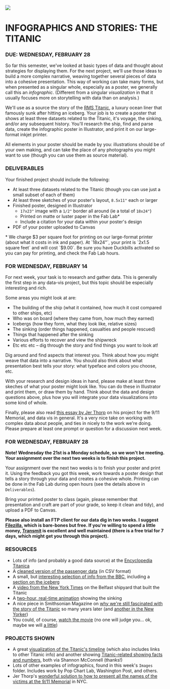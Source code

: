![](https://raw.githubusercontent.com/jeffThompson/DataVisualization/master/Images/Week04_InfographicsAndStorytelling/TitanicInCobhHarbour_1912.jpg)

INFOGRAPHICS AND STORIES: THE TITANIC
====

### DUE: WEDNESDAY, FEBRUARY 28  

So far this semester, we've looked at basic types of data and thought about strategies for displaying them. For the next project, we'll use those ideas to build a more complex narrative, weaving together several pieces of data into a cohesive presentation. This way of working can take many forms, but when presented as a singular whole, especially as a poster, we generally call this an *infographic*. (Different from a singular *visualization* in that it usually focuses more on storytelling with data than on analysis.)

We'll use as a source the story of the [RMS Titanic](https://en.wikipedia.org/wiki/RMS_Titanic), a luxury ocean liner that famously sunk after hitting an iceberg. Your job is to create a poster that shows at least three datasets related to the Titanic, it's voyage, the sinking, and/or any subsequent history. You'll research the ship, find and parse data, create the infographic poster in Illustrator, and print it on our large-format inkjet printer.

All elements in your poster should be made by you: illustrations should be of your own making, and can take the place of any photographs you might want to use (though you can use them as source material).

### DELIVERABLES  
Your finished project should include the following:

* At least three datasets related to the Titanic (though you can use just a small subset of each of them)  
* At least three sketches of your poster's layout, `8.5x11"` each or larger  
* Finished poster, designed in Illustrator  
  * `17x23"` image with a `1/2"` border all around (ie a total of `18x24"`)  
  * Printed on matte or luster paper in the Fab Lab*  
  * Include a citation for your data within your poster's design  
* PDF of your poster uploaded to Canvas  

\* We charge $3 per square foot for printing on our large-format printer (about what it costs in ink and paper). At `18x24"`, your print is `2x1.5 square feet` and will cost `$9.00`. Be sure you have Duckbills activated so you can pay for printing, and check the Fab Lab hours.

### FOR WEDNESDAY, FEBRUARY 14  
For next week, your task is to research and gather data. This is generally the first step in any data-vis project, but this topic should be especially interesting and rich.

Some areas you might look at are:  
* The building of the ship (what it contained, how much it cost compared to other ships, etc)  
* Who was on board (where they came from, how much they earned)  
* Icebergs (how they form, what they look like, relative sizes)  
* The sinking (order things happened, casualties and people rescued)  
* Things that happened after the sinking  
* Various efforts to recover and view the shipwreck  
* Etc etc etc – dig through the story and find things you want to look at!  

Dig around and find aspects that interest you. Think about how you might weave that data into a narrative. You should also think about what presentation best tells your story: what typeface and colors you choose, etc.

With your research and design ideas in hand, please make at least three skeches of what your poster might look like. You can do these in Illustrator and print them, or draw them by hand. Think about the data and design questions above, plus how you will integrate your data visualizations into some kind of whole.

Finally, please also read [this essay by Jer Thorp](https://hackernoon.com/you-say-data-i-say-system-54e84aa7a421) on his project for the 9/11 Memorial, and data vis in general. It's a very nice take on working with complex data about people, and ties in nicely to the work we're doing. Please prepare at least one prompt or question for a discussion next week.

### FOR WEDNESDAY, FEBRUARY 28  
**Note! Wednesday the 21st is a Monday schedule, so we won't be meeting. Your assignment over the next two weeks is to finish this project.**

Your assignment over the next two weeks is to finish your poster and print it. Using the feedback you got this week, work towards a poster design that tells a story through your data and creates a cohesive whole. Printing can be done in the Fab Lab during open hours (see the details above in `Deliverables`).

Bring your printed poster to class (again, please remember that presentation and craft are part of your grade, so keep it clean and tidy), and upload a PDF to Canvas.

**Please also install an FTP client for our data dig in two weeks. I suggest [Filezilla](https://filezilla-project.org/), which is bare-bones but free. If you're willing to spend a little money, [Transmit](https://panic.com/transmit/#download) is excellent and well maintained (there is a free trial for 7 days, which might get you through this project).**

### RESOURCES  

* Lots of info (and probably a good data source) at the [Encyclopedia Titanica](https://www.encyclopedia-titanica.org/)  
* A [cleaned version of the passenger data](http://web.stanford.edu/class/archive/cs/cs109/cs109.1166/problem12.html) (in CSV format)  
* A small, but [interesting selection of info from the BBC](http://www.bbc.co.uk/history/titanic), including a [section on the iceberg](http://www.bbc.co.uk/history/topics/iceberg_sank_titanic)  
* A [video from the New York Times](https://www.nytimes.com/video/movies/100000004393441/titanic-a-legend-born-in-belfast.html?rref=collection%2Ftimestopic%2FTitanic) on the Belfast shipyard that built the Titanic  
* A [two-hour, real-time animation](https://www.youtube.com/watch?v=rs9w5bgtJC8) showing the sinking  
* A nice piece in Smithsonian Magazine on [why we're still fascinated with the story of the Titanic](https://www.smithsonianmag.com/history/why-the-titanic-still-fascinates-us-98137822/) so many years later (and [another in the New Yorker](https://www.newyorker.com/magazine/2012/04/16/unsinkable-3))  
* You could, of course, [watch the movie](https://thepiratebay.org/torrent/7108477/Titanic_(1997)_720p_HDTV_x264-_1.07GB_-YIFY) (no one will judge you... ok, maybe we will [a little](https://giphy.com/gifs/titanic-wine-76IGroXQrfTQk/fullscreen))  

### PROJECTS SHOWN  

* A great [visualization of the Titanic's timeline](https://discovernorthernireland.com/things-to-do/attractions/titanic/titanic-sailing-route-map/) (which also includes links to other Titanic info) and another showing [Titanic-related showing facts and numbers](https://www.behance.net/gallery/56303391/The-Titanic-Facts-and-numbers), both via Shannon McConnell (thanks!)  
* Lots of other examples of infographics, found in this week's `Images` folder. Includes work by Pop Chart Lab, Washington Post, and others.  
* Jer Thorp's [wonderful solution to how to present all the names of the victims at the 9/11 Memorial](http://blog.blprnt.com/blog/blprnt/all-the-names) in NYC.  

